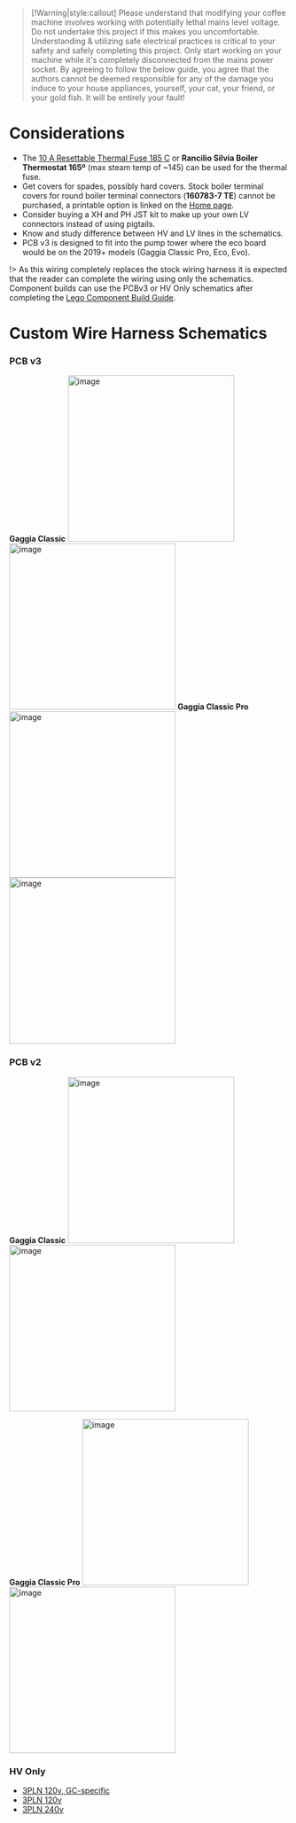 > [!Warning|style:callout]
> Please understand that modifying your coffee machine involves working with potentially lethal mains level voltage. Do not undertake this project if this makes you uncomfortable. Understanding & utilizing safe electrical practices is critical to your safety and safely completing this project. Only start working on your machine while it's completely disconnected from the mains power socket. By agreeing to follow the below guide, you agree that the authors cannot be deemed responsible for any of the damage you induce to your house appliances, yourself, your cat, your friend, or your gold fish. It will be entirely your fault!


# Considerations
* The [10 A Resettable Thermal Fuse 185 C](https://www.aliexpress.com/item/3256805232358051.html) or **Rancilio Silvia Boiler Thermostat 165º** (max steam temp of ~145) can be used for the thermal fuse. 
* Get covers for spades, possibly hard covers. Stock boiler terminal covers for round boiler terminal connectors (**160783-7 TE**) cannot be purchased, a printable option is linked on the [Home page](readme.md#3d-printed-parts).
* Consider buying a XH and PH JST kit to make up your own LV connectors instead of using pigtails.
* Know and study difference between HV and LV lines in the schematics.
* PCB v3 is designed to fit into the pump tower where the eco board would be on the 2019+ models (Gaggia Classic Pro, Eco, Evo).

>

!> As this wiring completely replaces the stock wiring harness it is expected that the reader can complete the wiring using only the schematics. Component builds can use the PCBv3 or HV Only schematics after completing the [Lego Component Build Guide](guides-stm32/lego-component-build-guide.md).

# Custom Wire Harness Schematics

### PCB v3
**Gaggia Classic** 
<img height="300" alt="image" src="schematics/custom-3pln/GC_wiring_PCBv3_120v.png">
<img height="300" alt="image" src="schematics/custom-3pln/GC_wiring_PCBv3_220v.png">
**Gaggia Classic Pro**
<img height="300" alt="image" src="schematics/custom-3pln/GCP_wiring_PCBv3_120v.png">
<img height="300" alt="image" src="schematics/custom-3pln/GCP_wiring_PCBv3_220v.png">

### PCB v2
**Gaggia Classic**
<img height="300" alt="image" src="schematics/custom-3pln/GC_wiring_PCBv2_120v.png">
<img height="300" alt="image" src="schematics/custom-3pln/GC_wiring_PCBv2_220v.png">

**Gaggia Classic Pro**
<img height="300" alt="image" src="schematics/custom-3pln/GCP_wiring_PCBv2_120v.png">
<img height="300" alt="image" src="schematics/custom-3pln/GCP_wiring_PCBv2_220v.png">

### HV Only
* [3PLN 120v, GC-specific](https://user-images.githubusercontent.com/53577819/220784232-1b254cd4-d3d7-4fe9-97e5-283fa1fb2659.png)
* [3PLN 120v](https://user-images.githubusercontent.com/53577819/220784237-e2b841e0-4754-4657-98bd-6adb96255aa1.png)
* [3PLN 240v](https://user-images.githubusercontent.com/53577819/220784234-0b370f5b-fd5e-4d0d-9b9d-109ff25d2cbf.png)